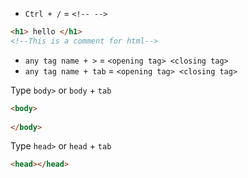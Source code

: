 - `Ctrl + /` = `<!-- -->`
```html
<h1> hello </h1>
<!--This is a comment for html-->
```

- `any tag name + >` = `<opening tag> <closing tag>`
- `any tag name + tab` = `<opening tag> <closing tag>`

Type ```body>``` or `body` + `tab`

```html
<body>
  
</body>
```

Type ```head>``` or `head` + `tab`
```html
<head></head>
```

